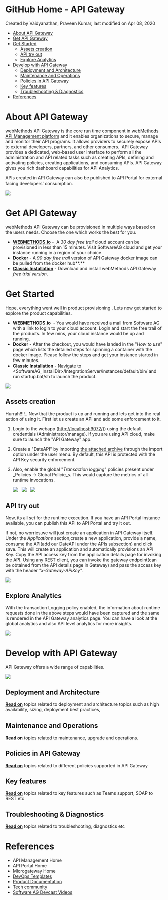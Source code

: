 GitHub Home - API Gateway
=========================

Created by Vaidyanathan, Praveen Kumar, last modified on Apr 08, 2020

*   [About API Gateway](#GitHubHome-APIGateway-AboutAPIGateway)
*   [Get API Gateway](#GitHubHome-APIGateway-GetAPIGateway) 
*   [Get Started](#GitHubHome-APIGateway-GetStarted)
    *   [Assets creation](#GitHubHome-APIGateway-Assetscreation)
    *   [API try out](#GitHubHome-APIGateway-APItryout)
    *   [Explore Analytics](#GitHubHome-APIGateway-ExploreAnalytics)
*   [Develop with API Gateway](#GitHubHome-APIGateway-DevelopwithAPIGateway) 
    *   [Deployment and Architecture](#GitHubHome-APIGateway-DeploymentandArchitecture) 
    *   [Maintenance and Operations](#GitHubHome-APIGateway-MaintenanceandOperations) 
    *   [Policies in API Gateway](#GitHubHome-APIGateway-PoliciesinAPIGateway) 
    *   [Key features](#GitHubHome-APIGateway-Keyfeatures) 
    *   [Troubleshooting & Diagnostics](#GitHubHome-APIGateway-Troubleshooting&Diagnostics) 
*   [References](#GitHubHome-APIGateway-References)

About API Gateway
=================

webMethods API Gateway is the core run time component in [webMethods API Management platform](https://www.softwareag.com/corporate/products/api/default.html) and it enables organizations to secure, manage and monitor their API programs. It allows providers to securely expose APIs to external developers, partners, and other consumers.  API Gateway provides a dedicated, web-based user interface to perform all the administration and API related tasks such as creating APIs, defining and activating policies, creating applications, and consuming APIs. API Gateway gives you rich dashboard capabilities for API Analytics. 

APIs created in API Gateway can also be published to API Portal for external facing developers’ consumption. 

![](attachments/651659260/651659423.png)

Get API Gateway 
================

webMethods API Gateway can be provisioned in multiple ways based on the users needs. Choose the one which works the best for you. 

*   **[WEBMETHODS.io](https://www.softwareag.cloud/site/product/webmethods-api.html)** \-  A _30 day free trail_ cloud account can be provisioned in less than 15 minutes. Visit SoftwareAG cloud and get your instance running in a region of your choice.
*   [**Docker**](https://hub.docker.com/_/softwareag-apigateway) \- A _90 day free trail_ version of API Gateway docker image can be pulled from the docker hub**.** 
*   **[Classic Installation](http://techcommunity.softwareag.com/pwiki/-/wiki/Main/Guide%20to%20Downloading%20and%20installing%20the%20webMethods%20Free%20Trial%20Version)** \- Download and install webMethods API Gateway _free trial version_.                      

Get Started
===========

Hope, everything went well in product provisioning . Lets now get started to explore the product capabilities. 

*   ****WEBMETHODS.io****  - You would have received a mail from Software AG with a link to login to your cloud account. Login and start the free trail of the products. In few mins, your cloud instance would be up and running. 
*   **Docker** - After the checkout, you would have landed in the "_How to use_" page which lists the detailed steps for spinning a container with the docker image. Please follow the steps and get your instance started in few minutes.
*   **Classic Installation** \- Navigate to <SoftwareAG\_InstallDir>/IntegrationServer/instances/default/bin/ and run startup.bat/sh to launch the product.

![](attachments/651659260/651661280.png)

Assets creation
---------------

Hurrah!!!!.. Now that the product is up and running and lets get into the real action of using it. First let us create an API and add some enforcement to it.

1.  Login to the webapp ([http://localhost:9072/)](http://localhost:9072/)) using the default credentials (Administrator/manage). If you are using API cloud, make sure to launch the "API Gateway" app. 
    
2.  Create a "DateAPI" by importing [the attached archive](attachments/651659260/651661834.zip) through the import option under the user menu. By default, this API is protected with the API Key security enforcement.
    
3.  Also, enable the global "_Transaction logging_" policies present under  _Policies → Global Policie_s. This would capture the metrics of all runtime invocations.
    
      
    ![](attachments/651659260/651661276.png)   ![](attachments/647682418/647682622.png)   ![](attachments/651659260/651661277.png)
    

API try out
-----------

Now, its all set for the runtime execution. If you have an API Portal instance available, you can publish this API to API Portal and try it out.

If not, no worries,we will just create an application in API Gateway itself. Under the _Applications_ section,create a new application, provide a name, consume the API(add our DateAPI under the APIs subsection) and click save. This will create an application and automatically provisions an API Key. Copy the API access key from the application details page for invoking the API. Using any REST client, you can invoke the gateway endpoint(can be obtained from the API details page in Gateway) and pass the access key with the header _"x-Gateway-APIKey"._

 _![](attachments/651659260/651661279.png)_ 

Explore Analytics
-----------------

With the transaction Logging policy enabled, the information about runtime requests done in the above steps would have been captured and the same is rendered in the API Gateway analytics page. You can have a look at the global analytics and also API level analytics for more insights.

 _![](attachments/651659260/651661275.png)_ 

Develop with API Gateway 
=========================

API Gateway offers a wide range of capabilities. 

![](attachments/651659260/651659438.png)

Deployment and Architecture 
----------------------------

[**Read on**](https://iwiki.eur.ad.sag/display/RNDWMGDM/Topics+on+Deployment+and+Architecture) topics related to deployment and architecture topics such as high availability, sizing, deployment best practices, 

Maintenance and Operations  
----------------------------

**[Read on](https://iwiki.eur.ad.sag/display/RNDWMGDM/Topics+on+Maintenance+and+Operations)** topics related to maintenance, upgrade and operations.

Policies in API Gateway 
------------------------

[**Read on**](https://iwiki.eur.ad.sag/display/RNDWMGDM/Topics+on+Policies+in+API+Gateway) topics related to different policies supported in API Gateway

Key features 
-------------

**[Read on](https://iwiki.eur.ad.sag/display/RNDWMGDM/Topics+on+key+features+in+API+Gateway)** topics related to key features such as Teams support, SOAP to REST etc

Troubleshooting & Diagnostics 
------------------------------

[**Read on**](https://iwiki.eur.ad.sag/pages/viewpage.action?pageId=651660921) topics related to troubleshooting, diagnostics etc 

References
==========

*   API Management Home 
*   API Portal Home 
*   Microgateway Home 
*   [DevOps Templates](https://github.com/SoftwareAG/sagdevops-templates) 
*   [Product Documentation](https://docs.webmethods.io/) 
*   [Tech community](http://techcommunity.softwareag.com/pwiki/-/wiki/tag/api-gateway) 
*   [Software AG Devcast Videos](https://www.youtube.com/results?search_query=software+ag+devcast) 
